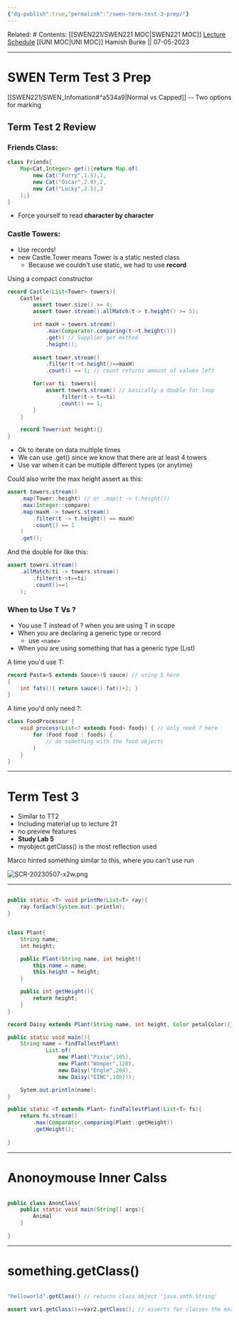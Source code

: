 ```yaml
---
{"dg-publish":true,"permalink":"/swen-term-test-3-prep/"}
---
```



Related: #
Contents: [[SWEN221/SWEN221 MOC\|SWEN221 MOC]]
[Lecture Schedule](https://ecs.wgtn.ac.nz/Courses/SWEN221_2023T1/LectureSchedule)
[[UNI MOC\|UNI MOC]]
Hamish Burke || 07-05-2023
***

# SWEN Term Test 3 Prep

[[SWEN221/SWEN_Infomation#^a534a9\|Normal vs Capped]] -- Two options for marking

## Term Test 2 Review

### Friends Class:

```java
class Friends{
	Map<Cat,Integer> get(){return Map.of(
		new Cat("Furry",1.5),1,
		new Cat("Oscar",2.0),2,
		new Cat("Lucky",2.5),3
	);}
}
```

- Force yourself to read **character by character**

### Castle Towers:

- Use records!
- new Castle.Tower means Tower is a static nested class
	- Because we couldn't use static, we had to use **record**

Using a compact constructor

```java
record Castle(List<Tower> towers){
	Castle{
		assert tower.size() >= 4;
		assert tower.stream().allMatch(t-> t.height() >= 5);

		int maxH = towers.stream()
			.max(Comparator.comparing(t->t.height()))
			.get() // Supplier.get method
			.height();
			
		assert tower.stream()
			.filter(t->t.height()==maxH)
			.count() == 1; // count returns amount of values left

		for(var ti: towers){
			assert towers.stream() // basically a double for loop
				.filter(t-> t==ti)
				.count() == 1;
		}
	}

	record Tower(int height){}
}
```

- Ok to iterate on data multiple times
- We can use .get() since we know that there are at least 4 towers
- Use var when it can be multiple different types (or anytime)

Could also write the max height assert as this:

```java
assert towers.stream()
	.map(Tower::height) // or .map(t -> t.height())
	.max(Integer::compare)
	.map(maxH -> towers.stream()
		.filter(t -> t.height() == maxH)
		.count() == 1
	)
	.get(); 
```

And the double for like this:

```java
assert towers.stream()
	.allMatch(ti -> towers.stream()
		.filter(t->t==ti)
		.count()==1
	);
```

### When to Use T Vs ?

- You use T instead of ? when you are using T in scope
- When you are declaring a generic type or record
	- use ``<name>``
- When you are using something that has a generic type (List)

A time you'd use T:

```java
record Pasta<S extends Sauce>(S sauce) // using S here
{
	int fats(){ return sauce().fat()+2; }
}
```

A time you'd only need ?:

```java
class FoodProcessor {
    void process(List<? extends Food> foods) { // only need ? here
        for (Food food : foods) {
            // do something with the food objects
        }
    }
}
```

***

# Term Test 3

- Similar to TT2
- Including material up to lecture 21
- no preview features
- **Study Lab 5**
- myobject.getClass() is the most reflection used


Marco hinted something similar to this, where you can't use run




![SCR-20230507-x2w.png](/img/user/SCR-20230507-x2w.png)





***

```java

public static <T> void printMe(List<T> ray){
	ray.forEach(System.out::println);
}
```

```java

class Plant{
	String name;
	int height;

	public Plant(String name, int height){
		this.name = name;
		this.height = height;
	}

	public int getHeight(){
		return height;
	}
}

record Daisy extends Plant(String name, int height, Color petalColor){}

public static void main(){
	String name = findTallestPlant(
			List.of(
				new Plant("Pixie",105),
				new Plant("Womper",120),
				new Daisy("Engle",204),
				new Daisy("EINC",180)));

	Sytem.out.println(name);
}

public static <T extends Plant> findTallestPlant(List<T> fs){
	return fs.stream()
		.max(Comparator.comparing(Plant::getHeight))
		.getHeight();
	
}
```

***

# Anonoymouse Inner Calss

```java

public class AnonClass{
	public static void main(String[] args){
		Animal
	}

}
```

***

# something.getClass()

```java

"helloworld".getClass() // returns class object 'java.smth.String'

assert var1.getClass()==var2.getClass(); // asserts for classes the exact same

